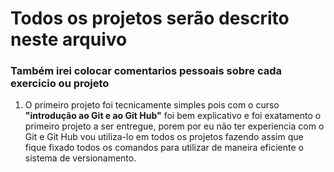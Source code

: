 # Todos os projetos serão descrito neste arquivo
### Também irei colocar comentarios pessoais sobre cada exercicio ou projeto

1. O primeiro projeto foi tecnicamente simples pois com o curso **"introdução ao Git e ao Git Hub"** foi bem explicativo e foi exatamento o primeiro projeto a ser entregue, porem por eu não ter experiencia com o Git e Git Hub vou utiliza-lo em todos os projetos fazendo assim que fique fixado todos os comandos para utilizar de maneira eficiente o sistema de versionamento.